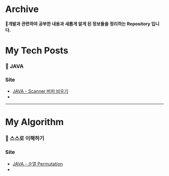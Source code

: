# Archive

**:small_blue_diamond:개발과 관련하여 공부한 내용과 새롭게 알게 된 정보들을 정리하는 Repository 입니다.**
>
# My Tech Posts
### :pushpin: JAVA
### Site
* [JAVA - Scanner 버퍼 비우기](https://withmoonlab.tistory.com/152)
*

[//]: # ([popit - 전문 지식 공유를 위한 팀블로그]&#40;https://www.popit.kr/&#41;)

* * *

# My Algorithm
### :pushpin: 스스로 이해하기
### Site
* [JAVA - 순열 Permutation](https://withmoonlab.tistory.com/153)
*